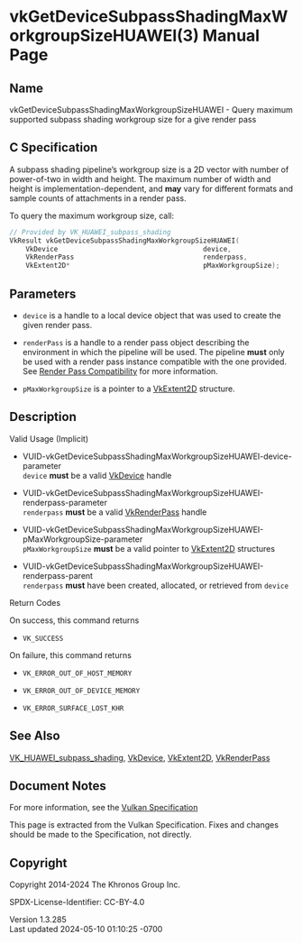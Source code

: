 # vkGetDeviceSubpassShadingMaxWorkgroupSizeHUAWEI(3) Manual Page

## Name

vkGetDeviceSubpassShadingMaxWorkgroupSizeHUAWEI - Query maximum
supported subpass shading workgroup size for a give render pass



## <a href="#_c_specification" class="anchor"></a>C Specification

A subpass shading pipeline’s workgroup size is a 2D vector with number
of power-of-two in width and height. The maximum number of width and
height is implementation-dependent, and **may** vary for different
formats and sample counts of attachments in a render pass.

To query the maximum workgroup size, call:

``` c
// Provided by VK_HUAWEI_subpass_shading
VkResult vkGetDeviceSubpassShadingMaxWorkgroupSizeHUAWEI(
    VkDevice                                    device,
    VkRenderPass                                renderpass,
    VkExtent2D*                                 pMaxWorkgroupSize);
```

## <a href="#_parameters" class="anchor"></a>Parameters

- `device` is a handle to a local device object that was used to create
  the given render pass.

- `renderPass` is a handle to a render pass object describing the
  environment in which the pipeline will be used. The pipeline **must**
  only be used with a render pass instance compatible with the one
  provided. See <a
  href="https://registry.khronos.org/vulkan/specs/1.3-extensions/html/vkspec.html#renderpass-compatibility"
  target="_blank" rel="noopener">Render Pass Compatibility</a> for more
  information.

- `pMaxWorkgroupSize` is a pointer to a [VkExtent2D](https://registry.khronos.org/vulkan/specs/1.3-extensions/man/html/VkExtent2D.html)
  structure.

## <a href="#_description" class="anchor"></a>Description

Valid Usage (Implicit)

- <a
  href="#VUID-vkGetDeviceSubpassShadingMaxWorkgroupSizeHUAWEI-device-parameter"
  id="VUID-vkGetDeviceSubpassShadingMaxWorkgroupSizeHUAWEI-device-parameter"></a>
  VUID-vkGetDeviceSubpassShadingMaxWorkgroupSizeHUAWEI-device-parameter  
  `device` **must** be a valid [VkDevice](https://registry.khronos.org/vulkan/specs/1.3-extensions/man/html/VkDevice.html) handle

- <a
  href="#VUID-vkGetDeviceSubpassShadingMaxWorkgroupSizeHUAWEI-renderpass-parameter"
  id="VUID-vkGetDeviceSubpassShadingMaxWorkgroupSizeHUAWEI-renderpass-parameter"></a>
  VUID-vkGetDeviceSubpassShadingMaxWorkgroupSizeHUAWEI-renderpass-parameter  
  `renderpass` **must** be a valid [VkRenderPass](https://registry.khronos.org/vulkan/specs/1.3-extensions/man/html/VkRenderPass.html)
  handle

- <a
  href="#VUID-vkGetDeviceSubpassShadingMaxWorkgroupSizeHUAWEI-pMaxWorkgroupSize-parameter"
  id="VUID-vkGetDeviceSubpassShadingMaxWorkgroupSizeHUAWEI-pMaxWorkgroupSize-parameter"></a>
  VUID-vkGetDeviceSubpassShadingMaxWorkgroupSizeHUAWEI-pMaxWorkgroupSize-parameter  
  `pMaxWorkgroupSize` **must** be a valid pointer to
  [VkExtent2D](https://registry.khronos.org/vulkan/specs/1.3-extensions/man/html/VkExtent2D.html) structures

- <a
  href="#VUID-vkGetDeviceSubpassShadingMaxWorkgroupSizeHUAWEI-renderpass-parent"
  id="VUID-vkGetDeviceSubpassShadingMaxWorkgroupSizeHUAWEI-renderpass-parent"></a>
  VUID-vkGetDeviceSubpassShadingMaxWorkgroupSizeHUAWEI-renderpass-parent  
  `renderpass` **must** have been created, allocated, or retrieved from
  `device`

Return Codes

On success, this command returns  
- `VK_SUCCESS`

On failure, this command returns  
- `VK_ERROR_OUT_OF_HOST_MEMORY`

- `VK_ERROR_OUT_OF_DEVICE_MEMORY`

- `VK_ERROR_SURFACE_LOST_KHR`

## <a href="#_see_also" class="anchor"></a>See Also

[VK_HUAWEI_subpass_shading](https://registry.khronos.org/vulkan/specs/1.3-extensions/man/html/VK_HUAWEI_subpass_shading.html),
[VkDevice](https://registry.khronos.org/vulkan/specs/1.3-extensions/man/html/VkDevice.html), [VkExtent2D](https://registry.khronos.org/vulkan/specs/1.3-extensions/man/html/VkExtent2D.html),
[VkRenderPass](https://registry.khronos.org/vulkan/specs/1.3-extensions/man/html/VkRenderPass.html)

## <a href="#_document_notes" class="anchor"></a>Document Notes

For more information, see the <a
href="https://registry.khronos.org/vulkan/specs/1.3-extensions/html/vkspec.html#vkGetDeviceSubpassShadingMaxWorkgroupSizeHUAWEI"
target="_blank" rel="noopener">Vulkan Specification</a>

This page is extracted from the Vulkan Specification. Fixes and changes
should be made to the Specification, not directly.

## <a href="#_copyright" class="anchor"></a>Copyright

Copyright 2014-2024 The Khronos Group Inc.

SPDX-License-Identifier: CC-BY-4.0

Version 1.3.285  
Last updated 2024-05-10 01:10:25 -0700
